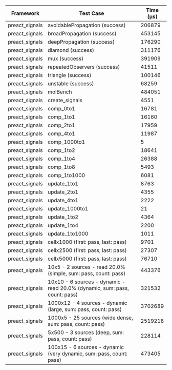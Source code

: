 | Framework | Test Case | Time (μs) |
| --- | --- | --- |
| preact_signals | avoidablePropagation (success) | 206879 |
| preact_signals | broadPropagation (success) | 453145 |
| preact_signals | deepPropagation (success) | 176290 |
| preact_signals | diamond (success) | 311176 |
| preact_signals | mux (success) | 391909 |
| preact_signals | repeatedObservers (success) | 41511 |
| preact_signals | triangle (success) | 100146 |
| preact_signals | unstable (success) | 68259 |
| preact_signals | molBench | 484051 |
| preact_signals | create_signals | 4551 |
| preact_signals | comp_0to1 | 16781 |
| preact_signals | comp_1to1 | 16160 |
| preact_signals | comp_2to1 | 17959 |
| preact_signals | comp_4to1 | 11987 |
| preact_signals | comp_1000to1 | 5 |
| preact_signals | comp_1to2 | 18641 |
| preact_signals | comp_1to4 | 26388 |
| preact_signals | comp_1to8 | 5493 |
| preact_signals | comp_1to1000 | 6081 |
| preact_signals | update_1to1 | 8763 |
| preact_signals | update_2to1 | 4355 |
| preact_signals | update_4to1 | 2222 |
| preact_signals | update_1000to1 | 21 |
| preact_signals | update_1to2 | 4364 |
| preact_signals | update_1to4 | 2200 |
| preact_signals | update_1to1000 | 1011 |
| preact_signals | cellx1000 (first: pass, last: pass) | 9701 |
| preact_signals | cellx2500 (first: pass, last: pass) | 27307 |
| preact_signals | cellx5000 (first: pass, last: pass) | 76710 |
| preact_signals | 10x5 - 2 sources - read 20.0% (simple, sum: pass, count: pass) | 443376 |
| preact_signals | 10x10 - 6 sources - dynamic - read 20.0% (dynamic, sum: pass, count: pass) | 321532 |
| preact_signals | 1000x12 - 4 sources - dynamic (large, sum: pass, count: pass) | 3702689 |
| preact_signals | 1000x5 - 25 sources (wide dense, sum: pass, count: pass) | 2519218 |
| preact_signals | 5x500 - 3 sources (deep, sum: pass, count: pass) | 228114 |
| preact_signals | 100x15 - 6 sources - dynamic (very dynamic, sum: pass, count: pass) | 473405 |
